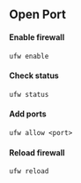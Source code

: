 ## Open Port

#### Enable firewall
```
ufw enable
```

#### Check status
```
ufw status
```

#### Add ports
```
ufw allow <port>
```

#### Reload firewall
```
ufw reload
```


